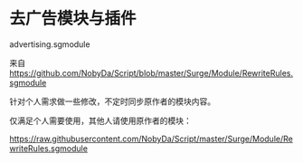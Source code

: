 # 去广告模块与插件

advertising.sgmodule

来自 https://github.com/NobyDa/Script/blob/master/Surge/Module/RewriteRules.sgmodule 

针对个人需求做一些修改，不定时同步原作者的模块内容。

仅满足个人需要使用，其他人请使用原作者的模块：

https://raw.githubusercontent.com/NobyDa/Script/master/Surge/Module/RewriteRules.sgmodule